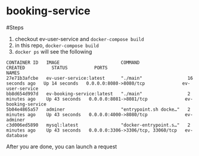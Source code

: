 # booking-service
#Steps
1. checkout ev-user-service and `docker-compose build`
2. in this repo, `docker-compose build`
3. `docker ps` will see the following 
```
CONTAINER ID   IMAGE                       COMMAND                  CREATED          STATUS          PORTS                               NAMES
27e71b3afcbe   ev-user-service:latest      "./main"                 16 seconds ago   Up 14 seconds   0.0.0.0:8080->8080/tcp              ev-user-service
bb8d654d997d   ev-booking-service:latest   "./main"                 2 minutes ago    Up 43 seconds   0.0.0.0:8081->8081/tcp              ev-booking-service
5b04e4865a57   adminer                     "entrypoint.sh docke…"   2 minutes ago    Up 43 seconds   0.0.0.0:4000->8080/tcp              ev-adminer
c3d006ed5890   mysql:latest                "docker-entrypoint.s…"   2 minutes ago    Up 43 seconds   0.0.0.0:3306->3306/tcp, 33060/tcp   ev-database
```

After you are done, you can launch a request